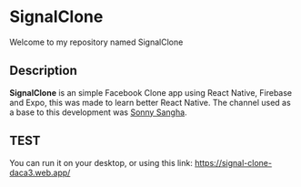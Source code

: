 # SignalClone

Welcome to my repository named SignalClone

## Description

**SignalClone** is an simple Facebook Clone app using React Native, Firebase and Expo, this was made to learn better React Native. The channel used as a base to this development was [Sonny Sangha](https://www.youtube.com/channel/UCqeTj_QAnNlmt7FwzNwHZnA).


## TEST
You can run it on your desktop, or using this link: https://signal-clone-daca3.web.app/

